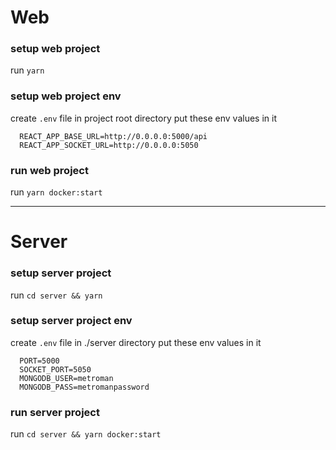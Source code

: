 # Web

### setup web project
run `yarn`

### setup web project env
create `.env` file in project root directory
put these env values in it
```
  REACT_APP_BASE_URL=http://0.0.0.0:5000/api
  REACT_APP_SOCKET_URL=http://0.0.0.0:5050
```

### run web project
run `yarn docker:start`

-----------------------------------------------------------------

# Server

### setup server project
run `cd server && yarn`

### setup server project env
create `.env` file in ./server directory
put these env values in it
```
  PORT=5000
  SOCKET_PORT=5050
  MONGODB_USER=metroman
  MONGODB_PASS=metromanpassword
```

### run server project
run `cd server && yarn docker:start`

